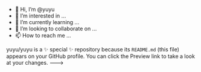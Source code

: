 - 👋 Hi, I’m @yuyu
- 👀 I’m interested in ...
- 🌱 I’m currently learning ...
- 💞️ I’m looking to collaborate on ...
- 📫 How to reach me ...

yuyu/yuyu is a ✨ special ✨ repository because its `README.md` (this file) appears on your GitHub profile.
You can click the Preview link to take a look at your changes.
--->
